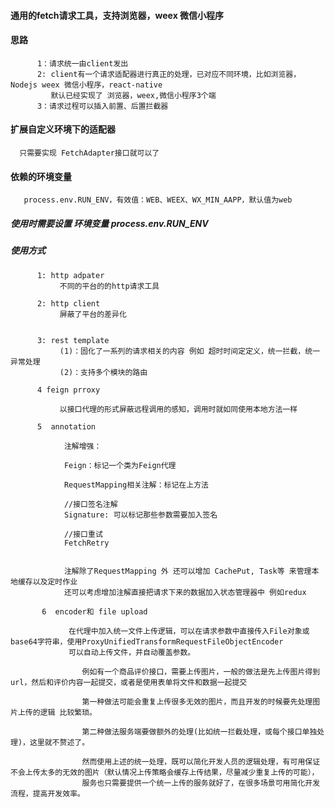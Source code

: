 #### 通用的fetch请求工具，支持浏览器，weex 微信小程序

#### 思路
          1：请求统一由client发出
          2: client有一个请求适配器进行真正的处理，已对应不同环境，比如浏览器，Nodejs weex 微信小程序，react-native
             默认已经实现了 浏览器，weex,微信小程序3个端
          3：请求过程可以插入前置、后置拦截器

#### 扩展自定义环境下的适配器
      只需要实现 FetchAdapter接口就可以了

#### 依赖的环境变量
       process.env.RUN_ENV，有效值：WEB、WEEX、WX_MIN_AAPP，默认值为web

##### 使用时需要设置 环境变量 process.env.RUN_ENV
##### 使用方式

          1: http adpater
               不同的平台的的http请求工具

          2: http client
               屏蔽了平台的差异化


          3: rest template
               (1)：固化了一系列的请求相关的内容 例如 超时时间定定义，统一拦截，统一异常处理
               (2)：支持多个模块的路由

          4 feign prroxy

               以接口代理的形式屏蔽远程调用的感知，调用时就如同使用本地方法一样

          5  annotation

                注解增强：

                Feign：标记一个类为Feign代理

                RequestMapping相关注解：标记在上方法

                //接口签名注解
                Signature: 可以标记那些参数需要加入签名

                //接口重试
                FetchRetry


                注解除了RequestMapping 外 还可以增加 CachePut, Task等 来管理本地缓存以及定时作业
                还可以考虑增加注解直接把请求下来的数据加入状态管理器中 例如redux
           
           6  encoder和 file upload
                 
                 在代理中加入统一文件上传逻辑，可以在请求参数中直接传入File对象或base64字符串，使用ProxyUnifiedTransformRequestFileObjectEncoder
                 可以自动上传文件，并自动覆盖参数。
                    
                    例如有一个商品评价接口，需要上传图片，一般的做法是先上传图片得到url，然后和评价内容一起提交，或者是使用表单将文件和数据一起提交
                   
                    第一种做法可能会重复上传很多无效的图片，而且开发的时候要先处理图片上传的逻辑 比较繁琐。
                    
                    第二种做法服务端要做额外的处理(比如统一拦截处理，或每个接口单独处理)，这里就不赘述了。
                    
                    然而使用上述的统一处理，既可以简化开发人员的逻辑处理，有可用保证不会上传太多的无效的图片（默认情况上传策略会缓存上传结果，尽量减少重复上传的可能），
                    服务也只需要提供一个统一上传的服务就好了，在很多场景可用简化开发流程，提高开发效率。
                    
